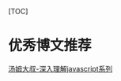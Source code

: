 [TOC]

# 优秀博文推荐



[汤姆大叔-深入理解javascript系列](http://www.cnblogs.com/TomXu/archive/2011/12/15/2288411.html#3848276)

